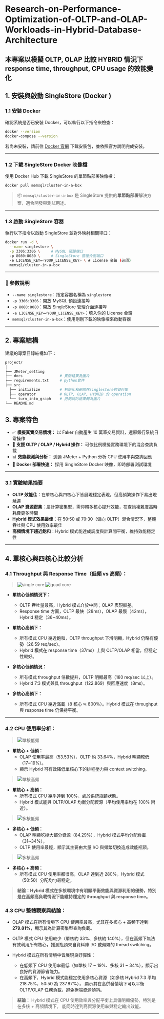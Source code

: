 # Research-on-Performance-Optimization-of-OLTP-and-OLAP-Workloads-in-Hybrid-Database-Architecture
## 本專案以模擬 OLTP, OLAP 比較 HYBRID 情況下 response time, throughput, CPU usage 的效能變化
## 1. 安裝與啟動 SingleStore (Docker )

### 1.1 安裝 Docker

確認系統是否已安裝 Docker，可以執行以下指令來檢查：

```bash
docker --version
docker-compose --version
```

若尚未安裝，請前往 [Docker 官網](https://www.docker.com/) 下載安裝包，並依照官方說明完成安裝。

---

### 1.2 下載 SingleStore Docker 映像檔

使用 Docker Hub 下載 SingleStore 的單節點部署映像檔：

```bash
docker pull memsql/cluster-in-a-box
```

> 📦 `memsql/cluster-in-a-box` 是 SingleStore 提供的**單節點部署**解決方案，適合開發與測試用途。

---

### 1.3 啟動 SingleStore 容器

執行以下指令以啟動 SingleStore 並對外映射相關埠口：

```bash
docker run -d \
  --name singlestore \
  -p 3306:3306 \     # MySQL 預設端口
  -p 8080:8080 \     # SingleStore 管理介面端口
  -e LICENSE_KEY=<YOUR_LICENSE_KEY> \ # License 金鑰 (必須)
  memsql/cluster-in-a-box
```

---

### 📌 參數說明

- `--name singlestore`：指定容器名稱為 `singlestore`
- `-p 3306:3306`：開放 MySQL 預設連接埠
- `-p 8080:8080`：開放 SingleStore 管理介面連接埠
- `-e LICENSE_KEY=<YOUR_LICENSE_KEY>`：填入你的 License 金鑰
- `memsql/cluster-in-a-box`：使用剛剛下載的映像檔來啟動容器

---

## 2. 專案結構

建議的專案目錄結構如下：
```bash
project/
│
├── JMeter_setting
├── docs                 # 實驗結果及圖片
├── requirements.txt     # python套件         
├── src                  
  ├── initialize         # 初始化和刪除在singlestore的資料集
  ├── operator           # OLTP, OLAP, HYBRID 的 operation
  └── turn_into_graph    # 把測試的結果轉為圖片
└── README.md                  

```
## 3. 專案特色

- ✅ **模擬真實交易情境：** 以 Faker 自動產生 10 萬筆交易資料，還原銀行系統日常操作
- 🔄 **支援 OLTP / OLAP / Hybrid 操作：** 可依比例模擬實務環境下的混合查詢負載
- 📊 **效能觀測與分析：** 透過 JMeter + Python 分析 CPU 使用率與查詢回應
- 🐳 **Docker 部署快速：** 採用 SingleStore Docker 映像，即時部署測試環境

---

### 3.1 實驗結果摘要

- **OLTP 效能佳**：在單核心與四核心下皆展現穩定表現，但高頻繁操作下易出現延遲
- **OLAP 資源密集**：屬計算密集型，需仰賴多核心提升效能，在查詢複雜度高時耗費更多時間
- **Hybrid 模式效果最佳**：在 50:50 或 70:30（偏向 OLTP）混合情況下，整體吞吐與 CPU 使用效率最佳
- **高頻情境下趨近飽和**：Hybrid 模式能達成調度與計算間平衡，維持效能穩定性

---

## 4. 單核心與四核心比較分析

### 4.1 Throughput 與 Response Time（低頻 vs 高頻）：

> ![single core](docs/single_core.png)  ![quad core](docs/quad_core.png)

- **單核心低頻情況下：**
  - OLTP 吞吐量最高，Hybrid 模式介於中間；OLAP 表現較差。
  - Response time 方面，OLTP 最快（28ms），OLAP 最慢（42ms），Hybrid 穩定（36~40ms）。

- **單核心高頻下：**
  - 所有模式 CPU 幾近飽和，OLTP throughput 下滑明顯，Hybrid 仍略有優勢（26.59 req/sec）。
  - Hybrid 模式在 response time（37ms）上與 OLTP/OLAP 相當，但穩定性較好。

- **多核心低頻情況：**
  - 所有模式 throughput 倍數提升，OLTP 明顯最高（180 req/sec 以上）。
  - Hybrid 7:3 模式兼具 throughput（122.869）與回應速度（8ms）。

- **多核心高頻下：**
  - 所有模式 CPU 幾近滿載（8 核心 ≒ 800%）。Hybrid 模式在 throughput 與 response time 仍保持平衡。

---

### 4.2 CPU 使用率分析：

> ![單核低頻](docs/單核_低頻.png)

- **單核心 + 低頻：**
  - OLAP 使用率最高（53.53%），OLTP 約 33.64%，Hybrid 明顯較低（17~19%）。
  - 顯示 Hybrid 可有效降低單核心下的排程壓力與 context switching。
 
> ![單核高頻](docs/單核_高頻.png)
    
- **單核心 + 高頻：**
  - 所有模式 CPU 幾乎達到 100%，處於系統瓶頸狀態。
  - Hybrid 模式能與 OLTP/OLAP 均衡分配資源（平均使用率均在 100% 附近）。
 
 > ![多核低頻](docs/多核_低頻.png)

- **多核心 + 低頻：**
  - OLAP 明顯吃掉大部分資源（84.29%），Hybrid 模式平均分配負載（31~34%）。
  - OLTP 使用率最輕，顯示其主要由大量 I/O 與頻繁切換造成效能瓶頸。
 
 > ![多核高頻](docs/多核_高頻.png)

- **多核心 + 高頻：**
  - 所有模式 CPU 使用率都很高，OLAP 達到近 280%，Hybrid 模式（50:50）分配均勻最穩定。

> **結論：Hybrid 模式在多核環境中有明顯平衡效能與資源利用的優勢，特別是在高頻高負載情況下能維持穩定的 throughput 與 response time。**

### 4.3 CPU 整體觀察與結論：

- OLAP 模式在所有情境下 CPU 使用率最高，尤其在多核心 + 高頻下達到 **279.81%**，顯示其為計算密集型查詢負載。

- OLTP 模式 CPU 使用較少（單核約 33%、多核約 140%），但在高頻下無法有效利用所有核心，推測瓶頸來自資料庫 I/O 或頻繁的 thread switching。

- Hybrid 模式在所有情境中皆展現良好彈性：

  - 在低頻下 CPU 使用率最低（如單核 17 ~ 19%、多核 31 ~ 34%），顯示出良好的資源節省能力。
  - 在高頻下，Hybrid 模式能穩定使用多核心資源（如多核 Hybrid 7:3 平均 218.75%，50:50 為 237.87%），
    顯示其在高併發情境下可以平衡 OLTP/OLAP 任務負載，避免極端資源傾斜。

>  **結論：** Hybrid 模式在 CPU 使用效率與分配平衡上具備明顯優勢，特別是在多核 + 高頻情境下，
能同時達到高資源使用率與穩定輸出效能。

---

